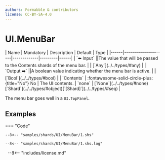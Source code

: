 ```yaml
---
authors: Formabble & contributors
license: CC-BY-SA-4.0
---
```



# UI.MenuBar

<div class="sh-parameters" markdown="1">
| Name | Mandatory | Description | Default | Type |
|------|---------------------|-------------|---------|------|
| `⬅️ Input` ||The value that will be passed to the Contents shards of the menu bar. | | [`Any`](../../types/#any) |
| `Output ➡️` ||A boolean value indicating whether the menu bar is active. | | [`Bool`](../../types/#bool) |
| `Contents` | :fontawesome-solid-circle-plus:{title="No"} No  | The UI contents. | `none` | [`None`](../../types/#none)[`Shard`](../../types/#object)[`[Shard]`](../../types/#seq) |

</div>

The menu bar goes well in a `UI.TopPanel`.

## Examples

=== "Code"

  ```x86asm linenums="1"
  --8<-- "samples/shards/UI/MenuBar/1.shs"
  ```

  ```
  --8<-- "samples/shards/UI/MenuBar/1.shs.log"
  ```
&nbsp;
--8<-- "includes/license.md"

